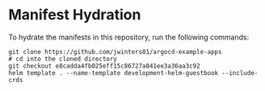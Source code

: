 # Manifest Hydration

To hydrate the manifests in this repository, run the following commands:

```shell
git clone https://github.com/jwinters01/argocd-example-apps
# cd into the cloned directory
git checkout e8cadda4fb025eff15c86727a841ee3a36aa3c92
helm template . --name-template development-helm-guestbook --include-crds
```
